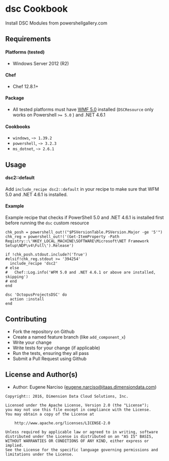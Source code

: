 dsc Cookbook
============
Install DSC Modules from powershellgallery.com

Requirements
------------
#### Platforms (tested)
- Windows Server 2012 (R2)

#### Chef
- Chef 12.8.1+

#### Package
- All tested platforms must have [WMF 5.0](https://www.microsoft.com/en-us/download/details.aspx?id=50395) installed (`DSCResource` only works on Powershell `>= 5.0` ) and .NET 4.6.1

#### Cookbooks
- `windows`, `~> 1.39.2`
- `powershell`, `~> 3.2.3`
- `ms_dotnet`, `~> 2.6.1`

Usage
-----
#### dsc2::default
Add `include_recipe dsc2::default` in your recipe to make sure that WFM 5.0 and .NET 4.6.1 is installed.

#### Example
Example recipe that checks if PowerShell 5.0 and .NET 4.6.1 is installed first before running the `dsc` custom resource

```
chk_posh = powershell_out!("$PSVersionTable.PSVersion.Major -ge '5'")
chk_reg = powershell_out!('(Get-ItemProperty -Path Registry::\'HKEY_LOCAL_MACHINE\SOFTWARE\Microsoft\NET Framework Setup\NDP\v4\Full\').Release')

if !chk_posh.stdout.include?('True')
#elsif!chk_reg.stdout >= '394254'
  include_recipe 'dsc2'
# else
#   Chef::Log.info('WFM 5.0 and .NET 4.6.1 or above are installed, skipping')
# end
end

dsc 'OctopusProjectsDSC' do
  action :install
end
```

Contributing
------------
- Fork the repository on Github
- Create a named feature branch (like `add_component_x`)
- Write your change
- Write tests for your change (if applicable)
- Run the tests, ensuring they all pass
- Submit a Pull Request using Github

License and Author(s)
-------------------
- Author: Eugene Narciso (<eugene.narciso@itaas.dimensiondata.com>)

```text
Copyright:: 2016, Dimension Data Cloud Solutions, Inc.

Licensed under the Apache License, Version 2.0 (the "License");
you may not use this file except in compliance with the License.
You may obtain a copy of the License at

    http://www.apache.org/licenses/LICENSE-2.0

Unless required by applicable law or agreed to in writing, software
distributed under the License is distributed on an "AS IS" BASIS,
WITHOUT WARRANTIES OR CONDITIONS OF ANY KIND, either express or implied.
See the License for the specific language governing permissions and
limitations under the License.
```
